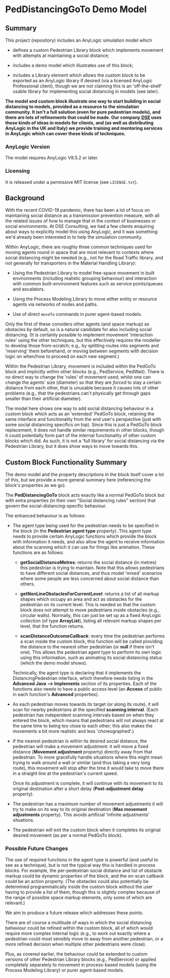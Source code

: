 # PedDistancingGoTo Demo Model

## Summary

This project (repository) includes an AnyLogic simulation model which

  * defines a custom Pedestrian Library block which implements movement with
    attempts at maintaining a social distance;

  * includes a demo model which illustrates use of this block;

  * includes a Library element which allows the custom block to be exported as
    an AnyLogic library if desired (via a licensed AnyLogic Professional
    client), though we are not claiming this is an 'off-the-shelf' usable
    library for implementing social distancing in models (see later).

**The model and custom block illustrate one way to start building in social
distancing to models, provided as a resource to the simulation community. It
isn't a full solution (even for pure pedestrian models), and there are lots of
refinements that could be made. Our company
[DSE](http://www.dseconsulting.co.uk) uses these kinds of ideas in models for
clients, and (as well as distributing AnyLogic in the UK and Italy) we provide
training and mentoring services in AnyLogic which can cover these kinds of
techniques.**

### AnyLogic Version

The model requires AnyLogic V8.5.2 or later.

### Licensing

It is released under a permissive MIT license (see `LICENSE.txt`).

## Background

With the recent COVID-19 pandemic, there has been a lot of focus on maintaining
social distance as a transmission prevention measure, with all the related
issues of how to manage that in the context of businesses or social
environments. At DSE Consulting, we had a few clients enquiring about ways to
explicitly model this using AnyLogic, and it was something we'd already been
interested in to help the simulation community.

Within AnyLogic, there are roughly three common techniques used for moving
agents round in space that are most relevant to contexts where social distancing
might be needed (e.g., not for the Road Traffic library, and not generally for
transporters in the Material Handling Library):

  * Using the Pedestrian Library to model free-space movement in built
    environments (including realistic grouping behaviour) and interaction with
    common built-environment features such as service points/queues and
    escalators.

  * Using the Process Modeling Library to move either entity or resource agents
    via networks of nodes and paths.

  * Use of direct `moveTo` commands in purer agent-based models.

Only the first of these considers other agents (and space markup) as obstacles
by default, so is a natural candidate for also including social distancing. (It
is certainly possible to implement movement 'interaction rules' using the other
techniques, but this effectively requires the modeller to develop those
from-scratch; e.g., by splitting routes into segments and 'reserving' them
beforehand, or moving between segments with decision logic on when/how to
proceed on each new segment.)

Within the Pedestrian Library, movement is included within the PedGoTo block and
implicitly within other blocks (e.g., PedService, PedWait). There is no direct
way to change the 'rules' of movement used; whilst one can change the agents'
size (diameter) so that they are *forced* to stay a certain distance from each
other, that is unusable because it causes lots of other problems (e.g., that the
pedestrians can't physically get through gaps smaller than their artificial
diameter).

The model here shows one way to add social distancing behaviour in a custom
block which acts as an 'extended' PedGoTo block, retaining the same interface
and functionality from the end user's perspective (just with some social
distancing specifics on top). Since this is just a PedGoTo block replacement, it
does not handle similar requirements in other blocks, though it could
potentially form part of the internal functionality of other custom blocks which
did. As such, it is not a 'full library' for social distancing via the
Pedestrian Library, but it does show ways to move towards this.

## Custom Block Functionality Summary

The demo model and the property descriptions in the block itself cover a lot of
this, but we provide a more general summary here (referencing the block's
properties as we go).

The **PedDistancingGoTo** block acts exactly like a normal PedGoTo block but
with extra properties (in their own "Social distancing rules" section) that
govern the social-distancing-specific behaviour.

The enhanced behaviour is as follows:

  * The agent type being used for the pedestrian needs to be specified in the
    block (in the **Pedestrian agent type** property). This agent type needs to
    provide certain AnyLogic functions which provide the block with information
    it needs, and also allow the agent to receive information about the scanning
    which it can use for things like animation. These functions are as follows:

      - **getSocialDistanceMetres**: returns the social distance (in metres)
        this pedestrian is trying to maintain. Note that this allows pedestrians
        to have different social distances, and thus model 'mixed' scenarios
        where some people are less concerned about social distance than others.

      - **getNonLineObstaclesForCurrentLevel**: returns a list of all markup
        shapes which occupy an area and act as obstacles for the pedestrian on
        its current level. This is needed so that the custom block does not
        attempt to move pedestrians inside obstacles (e.g., circular walls).
        Normally, this can just be set up as a fixed AnyLogic collection (of
        type **ArrayList**), listing all relevant markup shapes per level, that
        the function returns.

      - **scanDistanceOutcomeCallback**: every time the pedestrian performs a
        scan inside the custom block, this function will be called providing the
        distance to the nearest other pedestrian (or **null** if there isn't
        one). This allows the pedestrian agent type to perform its own logic
        using this information, such as animating its social distancing status
        (which the demo model shows).

    Technically, the agent type is declaring that it implements the
    DistancingPedestrian interface, which therefore needs listing in the
    **Advanced Java --> Implements** section of its properties. Each of the
    functions also needs to have a public access level (an **Access** of public
    in each function's **Advanced** properties).

  * As each pedestrian moves towards its target (or along its route), it will
    scan for nearby pedestrians at the specified **scanning interval**. (Each
    pedestrian has independent scanning intervals based on when they entered the
    block, which means that pedestrians will not always react at the same time
    to being too close to each other; this also makes the movements a bit more
    realistic and less 'choreographed'.)

  * If the nearest pedestrian is within its desired social distance, the
    pedestrian will make a movement adjustment: it will move a fixed distance
    (**Movement adjustment** property) directly away from that pedestrian. To
    more gracefully handle situations where this might mean trying to walk
    around a wall or similar (and thus taking a very long route), this movement
    will stop after the time it would take to move there in a straight line at
    the pedestrian's current speed.

    Once its adjustment is complete, it will continue with its movement to its
    original destination after a short delay (**Post-adjustment delay**
    property).

  * The pedestrian has a maximum number of movement adjustments it will try to
    make on its way to its original destination (**Max movement adjustments**
    property). This avoids artificial 'infinite adjustments' situations.

  * The pedestrian will exit the custom block when it completes its original
    desired movement (as per a normal PedGoTo block).

### Possible Future Changes

The use of required functions in the agent type is powerful (and useful to see
as a technique), but is not the typical way this is handled in process blocks.
For example, the per-pedestrian social distance and list of obstacle markup
could be dynamic properties of the block, and the on-scan callback could be an
action property. (The obstacles could also potentially be determined
programmatically inside the custom block without the user having to provide a
list of them, though this is slightly complex because of the range of possible
space markup elements, only some of which are relevant.)

We aim to produce a future release which addresses these points.

There are of course a multitude of ways in which the social distancing behaviour
could be refined within the custom block, all of which would require more
complex internal logic (e.g., to work out exactly where a pedestrian could most
sensibly move to away from another pedestrian, or a more refined decision when
multiple other pedestrians were close).

Plus, as covered earlier, the behaviour could be extended to custom versions of
other Pedestrian Library blocks (e.g., PedService) or applied completely
separately to movement in process-based models (using the Process Modeling
Library) or purer agent-based models.

